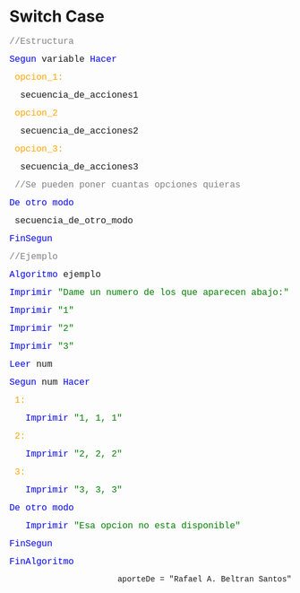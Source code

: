 # Switch Case

<font face="courier new" color="grey" size=3>//Estructura</font>

<font face="courier new" color="blue" size=3>Segun </font><font face="courier new" size=3>variable </font><font face="courier new" color="blue" size=3>Hacer</font>

<font face="courier new" color="orange" size=3>&nbsp;opcion_1:</font>

<font face="courier new" size=3>&nbsp;&nbsp;secuencia_de_acciones1</font>

<font face="courier new" color="orange" size=3>&nbsp;opcion_2</font>

<font face="courier new" size=3>&nbsp;&nbsp;secuencia_de_acciones2</font>

<font face="courier new" color="orange" size=3>&nbsp;opcion_3:</font>

<font face="courier new" size=3>&nbsp;&nbsp;secuencia_de_acciones3</font>

<font face="courier new" color="grey" size=3>&nbsp;//Se pueden poner cuantas opciones quieras</font>

<font face="courier new" color="blue" size=3>De otro modo</font>

<font face="courier new" size=3>&nbsp;secuencia_de_otro_modo</font>

<font face="courier new" color="blue" size=3>FinSegun</font>


<font face="courier new" color="grey" size=3>//Ejemplo</font>

<font face="courier new" color="blue" size=3>Algoritmo </font><font face="courier new" size=3> ejemplo</font>


<font face="courier new" color="blue" size=3>Imprimir </font><font face="courier new" color="green" size=3> "Dame un numero de los que aparecen abajo:"</font>

<font face="courier new" color="blue" size=3>Imprimir </font><font face="courier new" color="green" size=3> "1"</font>

<font face="courier new" color="blue" size=3>Imprimir </font><font face="courier new" color="green" size=3>"2"</font>

<font face="courier new" color="blue" size=3>Imprimir </font><font face="courier new" color="green" size=3> "3"</font>

<font face="courier new" color="blue" size=3>Leer </font><font face="courier new" size=3> num</font>


<font face="courier new" color="blue" size=3>Segun </font><font face="courier new" size=3>num </font><font face="courier new" color="blue" size=3>Hacer</font>

<font face="courier new" color="orange" size=3>&nbsp;1:</font>

<font face="courier new" color="blue" size=3>&nbsp; &nbsp;Imprimir </font><font face="courier new" color="green" size=3>"1, 1, 1"</font>

<font face="courier new" color="orange" size=3>&nbsp;2:</font>

<font face="courier new" color="blue" size=3>&nbsp; &nbsp;Imprimir </font><font face="courier new" color="green" size=3>"2, 2, 2"</font>

<font face="courier new" color="orange" size=3>&nbsp;3:</font>

<font face="courier new" color="blue" size=3>&nbsp; &nbsp;Imprimir </font><font face="courier new" color="green" size=3>"3, 3, 3"</font>

<font face="courier new" color="blue" size=3>De otro modo</font>

<font face="courier new" color="blue" size=3>&nbsp; &nbsp;Imprimir </font><font face="courier new" color="green" size=3>"Esa opcion no esta disponible"</font>

<font face="courier new" color="blue" size=3>FinSegun</font>

<font face="courier new" color="blue" size=3>FinAlgoritmo</font>

<p align="right"><font face="courier new"> aporteDe = "Rafael A. Beltran Santos"</p>